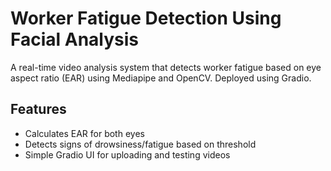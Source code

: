 # Worker Fatigue Detection Using Facial Analysis

A real-time video analysis system that detects worker fatigue based on eye aspect ratio (EAR) using Mediapipe and OpenCV. Deployed using Gradio.

## Features
- Calculates EAR for both eyes
- Detects signs of drowsiness/fatigue based on threshold
- Simple Gradio UI for uploading and testing videos